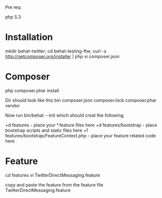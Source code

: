 Pre req:

php 5.3

Installation
================
mkdir behat-twitter; 
cd behat-testing-ftw;
curl -s http://getcomposer.org/installer | php
vi composer.json

Composer
=================
php composer.phar install

Dir should look like this
bin     composer.json   composer.lock   composer.phar   vendor


Now run bin/behat --init which should creat the following

+d features - place your *.feature files here
+d features/bootstrap - place bootstrap scripts and static files here
+f features/bootstrap/FeatureContext.php - place your feature related code here

Feature
================
cd features
vi TwitterDirectMessaging.feature

copy and paste the feature from the feature file TwitterDirectMessaging.feature



